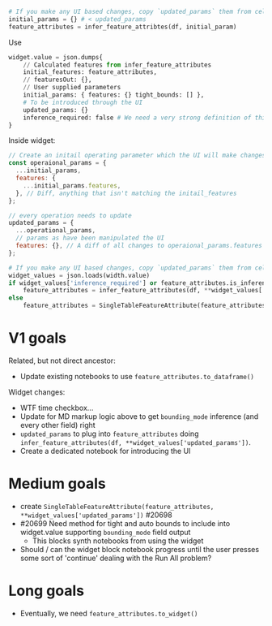 ```py
# If you make any UI based changes, copy `updated_params` them from cell 3 into `initial_params`
initial_params = {} # < updated_params
feature_attributes = infer_feature_attribtes(df, initial_param)
```

Use

```py
widget.value = json.dumps{
    // Calculated features from infer_feature_attributes
    initial_features: feature_attributes,
    // featuresOut: {},
    // User supplied parameters
    initial_params: { features: {} tight_bounds: [] },
    # To be introduced through the UI
    updated_params: {}
    inference_required: false # We need a very strong definition of this
}
```

Inside widget:

```js
// Create an initail operating parameter which the UI will make changes into and out of
const operaional_params = {
  ...initial_params,
  features: {
    ...initial_params.features,
  }, // Diff, anything that isn't matching the initail_features
};

// every operation needs to update
updated_params = {
  ...operational_params,
  // params as have been manipulated the UI
  features: {}, // A diff of all changes to operaional_params.features through the UI and are *not* matching initial_features
};
```

```py
# If you make any UI based changes, copy `updated_params` them from cell 3 into `initial_params`
widget_values = json.loads(width.value)
if widget_values['inference_required'] or feature_attributes.is_inference_requied_for_updated_params(**widget_values['updated_params']):
    feature_attributes = infer_feature_attributes(df, **widget_values['updated_params'])
else
    feature_attributes = SingleTableFeatureAttribute(feature_attributes, **widget_values['updated_params'])
```

# V1 goals

Related, but not direct ancestor:

- Update existing notebooks to use `feature_attributes.to_dataframe()`

Widget changes:

- WTF time checkbox...
- Update for MD markup logic above to get `bounding_mode` inference (and every other field) right
- `updated_params` to plug into `feature_attributes` doing `infer_feature_attributes(df, **widget_values['updated_params'])`.
- Create a dedicated notebook for introducing the UI

# Medium goals

- create `SingleTableFeatureAttribute(feature_attributes, **widget_values['updated_params'])` #20698
- #20699 Need method for tight and auto bounds to include into widget.value supporting `bounding_mode` field output
  - This blocks synth notebooks from using the widget
- Should / can the widget block notebook progress until the user presses some sort of 'continue' dealing with the Run All problem?

# Long goals

- Eventually, we need `feature_attributes.to_widget()`
